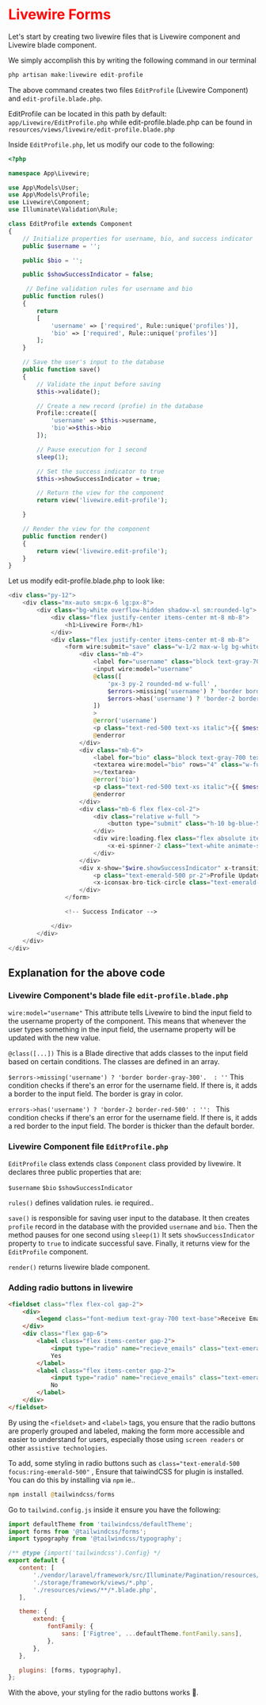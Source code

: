<h1 style="color:red;">Livewire Forms</h1>

Let's start by creating two livewire files that is Livewire component and Livewire blade component.

We simply accomplish this by writing the following command in our terminal

```php
php artisan make:livewire edit-profile
```
The above command creates two files `EditProfile` (Livewire Component) and `edit-profile.blade.php`.

EditProfile can be located in this path by default: 
`app/Livewire/EditProfile.php` while edit-profile.blade.php can be found in `resources/views/livewire/edit-profile.blade.php`

Inside `EditProfile.php`, let us modify our code to the following:

```php
<?php

namespace App\Livewire;

use App\Models\User;
use App\Models\Profile;
use Livewire\Component;
use Illuminate\Validation\Rule;

class EditProfile extends Component
{
    // Initialize properties for username, bio, and success indicator
    public $username = '';

    public $bio = '';

    public $showSuccessIndicator = false;

     // Define validation rules for username and bio
    public function rules()
    {
        return
        [
            'username' => ['required', Rule::unique('profiles')],
            'bio' => ['required', Rule::unique('profiles')]
        ];
    }

    // Save the user's input to the database
    public function save()
    {
        // Validate the input before saving
        $this->validate();

        // Create a new record (profie) in the database
        Profile::create([
            'username' => $this->username,
            'bio'=>$this->bio
        ]);

        // Pause execution for 1 second
        sleep(1);

        // Set the success indicator to true
        $this->showSuccessIndicator = true;

        // Return the view for the component
        return view('livewire.edit-profile');

    }

    // Render the view for the component
    public function render()
    {
        return view('livewire.edit-profile');
    }
}

```
Let us modify edit-profile.blade.php to look like:

```php
<div class="py-12">
    <div class="mx-auto sm:px-6 lg:px-8">
        <div class="bg-white overflow-hidden shadow-xl sm:rounded-lg">
            <div class="flex justify-center items-center mt-8 mb-8">
                <h1>Livewire Form</h1>
            </div>
            <div class="flex justify-center items-center mt-8 mb-8">
                <form wire:submit="save" class="w-1/2 max-w-lg bg-white p-8 rounded-lg shadow-md">
                    <div class="mb-4">
                        <label for="username" class="block text-gray-700 text-sm font-bold mb-2">Username</label>
                        <input wire:model="username"
                        @class([
                            'px-3 py-2 rounded-md w-full' ,
                            $errors->missing('username') ? 'border border-gray-300' : '',
                            $errors->has('username') ? 'border-2 border-red-500' : ''
                        ])
                        >
                        @error('username')
                        <p class="text-red-500 text-xs italic">{{ $message }}</p>
                        @enderror
                    </div>
                    <div class="mb-6">
                        <label for="bio" class="block text-gray-700 text-sm font-bold mb-2">Bio</label>
                        <textarea wire:model="bio" rows="4" class="w-full resize-none border border-gray-300 rounded-md py-2 px-3 focus:outline-none focus:border-blue-500" placeholder="Enter your bio"
                        ></textarea>
                        @error('bio')
                        <p class="text-red-500 text-xs italic">{{ $message }}</p>
                        @enderror
                    </div>
                    <div class="mb-6 flex flex-col-2">
                        <div class="relative w-full ">
                            <button type="submit" class="h-10 bg-blue-500 focus:border-blue-700 text-white font-bold py-2 px-14 rounded disabled:cursor-not-allowed disabled:opacity-75">Submit</button>
                        </div>
                        <div wire:loading.flex class="flex absolute items-center">
                            <x-ei-spinner-2 class="text-white animate-spin h-10" />
                        </div>
                    </div>
                    <div x-show="$wire.showSuccessIndicator" x-transition.out.opacity.duration.2000ms x-effect="if($wire.showSuccessIndicator) setTimeout(() => $wire.showSuccessIndicator = false, 3000)" class="flex justify-center items-end">
                        <p class="text-emerald-500 pr-2">Profile Updated Successfully</p>
                        <x-iconsax-bro-tick-circle class="text-emerald-500 w-5 h-5 " />
                    </div>
                </form>

                <!-- Success Indicator -->

            </div>
        </div>
    </div>
</div>

```
## Explanation for the above code

### Livewire Component's blade file `edit-profile.blade.php` 

`wire:model="username"` This attribute tells Livewire to bind the input field to the username property of the component. This means that whenever the user types something in the input field, the username property will be updated with the new value.


`@class([...])` This is a Blade directive that adds classes to the input field based on certain conditions. The classes are defined in an array.

` $errors->missing('username') ? 'border border-gray-300'.  : '' `
This condition checks if there's an error for the username field. If there is, it adds a border to the input field. The border is gray in color.

`errors->has('username') ? 'border-2 border-red-500' : '': `
This condition checks if there's an error for the username field. If there is, it adds a red border to the input field. The border is thicker than the default border.


### Livewire Component file `EditProfile.php`

`EditProfile` class extends class `Component` class provided by livewire.
It declares three public properties that are: 

 `$username`
 `$bio`
 `$showSuccessIndicator`

 `rules()` defines validation rules. ie required..

 `save()` is responsible for saving user input to the database.
 It then creates `profile` record in the database with the provided `username` and `bio`.
Then the method pauses for one second using `sleep(1)`
It sets `showSuccessIndicator` property to `true` to indicate successful save.
Finally, it returns view for the `EditProfile` component.

`render()` returns livewire blade component.


### Adding radio buttons in livewire 

```html
<fieldset class="flex flex-col gap-2">
    <div>
        <legend class="font-medium text-gray-700 text-base">Receive Emails</legend>
    </div>
    <div class="flex gap-6">
        <label class="flex items-center gap-2">
            <input type="radio" name="recieve_emails" class="text-emerald-500 focus:ring-emerald-500">
            Yes
        </label>
        <label class="flex items-center gap-2">
            <input type="radio" name="recieve_emails" class="text-emerald-500 focus:ring-emerald-500">
            No
        </label>
    </div>
</fieldset>
```
By using the `<fieldset>` and `<label>` tags, you ensure that the radio buttons are properly grouped and labeled, making the form more accessible and easier to understand for users, especially those using `screen readers` or other `assistive technologies`.

To add, some styling in radio buttons such as `class="text-emerald-500 focus:ring-emerald-500"`
, 
 Ensure that taiwindCSS for plugin is installed. You can do this by installing via `npm` ie..

 ```php 
 npm install @tailwindcss/forms
 ```

 Go to `tailwind.config.js` inside it ensure you have the following:

 ```js
 import defaultTheme from 'tailwindcss/defaultTheme';
import forms from '@tailwindcss/forms';
import typography from '@tailwindcss/typography';

/** @type {import('tailwindcss').Config} */
export default {
    content: [
        './vendor/laravel/framework/src/Illuminate/Pagination/resources/views/*.blade.php',
        './storage/framework/views/*.php',
        './resources/views/**/*.blade.php',
    ],

    theme: {
        extend: {
            fontFamily: {
                sans: ['Figtree', ...defaultTheme.fontFamily.sans],
            },
        },
    },

    plugins: [forms, typography],
};
 ```
With the above, your styling for the radio buttons works 🎉.


